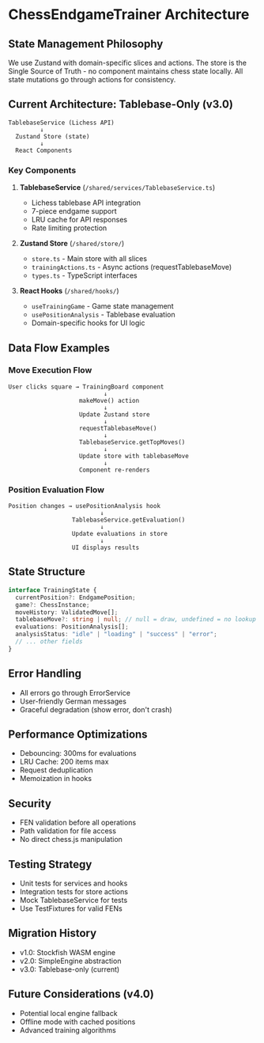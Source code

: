 # ChessEndgameTrainer Architecture

## State Management Philosophy

We use Zustand with domain-specific slices and actions. The store is the Single Source of Truth - no component maintains chess state locally. All state mutations go through actions for consistency.

## Current Architecture: Tablebase-Only (v3.0)

```
TablebaseService (Lichess API)
         ↓
  Zustand Store (state)
         ↓
  React Components
```

### Key Components

1. **TablebaseService** (`/shared/services/TablebaseService.ts`)
   - Lichess tablebase API integration
   - 7-piece endgame support
   - LRU cache for API responses
   - Rate limiting protection

2. **Zustand Store** (`/shared/store/`)
   - `store.ts` - Main store with all slices
   - `trainingActions.ts` - Async actions (requestTablebaseMove)
   - `types.ts` - TypeScript interfaces

3. **React Hooks** (`/shared/hooks/`)
   - `useTrainingGame` - Game state management
   - `usePositionAnalysis` - Tablebase evaluation
   - Domain-specific hooks for UI logic

## Data Flow Examples

### Move Execution Flow

```
User clicks square → TrainingBoard component
                           ↓
                    makeMove() action
                           ↓
                    Update Zustand store
                           ↓
                    requestTablebaseMove()
                           ↓
                    TablebaseService.getTopMoves()
                           ↓
                    Update store with tablebaseMove
                           ↓
                    Component re-renders
```

### Position Evaluation Flow

```
Position changes → usePositionAnalysis hook
                          ↓
                  TablebaseService.getEvaluation()
                          ↓
                  Update evaluations in store
                          ↓
                  UI displays results
```

## State Structure

```typescript
interface TrainingState {
  currentPosition?: EndgamePosition;
  game?: ChessInstance;
  moveHistory: ValidatedMove[];
  tablebaseMove?: string | null; // null = draw, undefined = no lookup yet
  evaluations: PositionAnalysis[];
  analysisStatus: "idle" | "loading" | "success" | "error";
  // ... other fields
}
```

## Error Handling

- All errors go through ErrorService
- User-friendly German messages
- Graceful degradation (show error, don't crash)

## Performance Optimizations

- Debouncing: 300ms for evaluations
- LRU Cache: 200 items max
- Request deduplication
- Memoization in hooks

## Security

- FEN validation before all operations
- Path validation for file access
- No direct chess.js manipulation

## Testing Strategy

- Unit tests for services and hooks
- Integration tests for store actions
- Mock TablebaseService for tests
- Use TestFixtures for valid FENs

## Migration History

- v1.0: Stockfish WASM engine
- v2.0: SimpleEngine abstraction
- v3.0: Tablebase-only (current)

## Future Considerations (v4.0)

- Potential local engine fallback
- Offline mode with cached positions
- Advanced training algorithms
